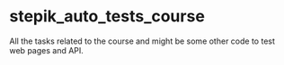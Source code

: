 # stepik_auto_tests_course
All the tasks related to the course and might be some other code to test web pages and API.
